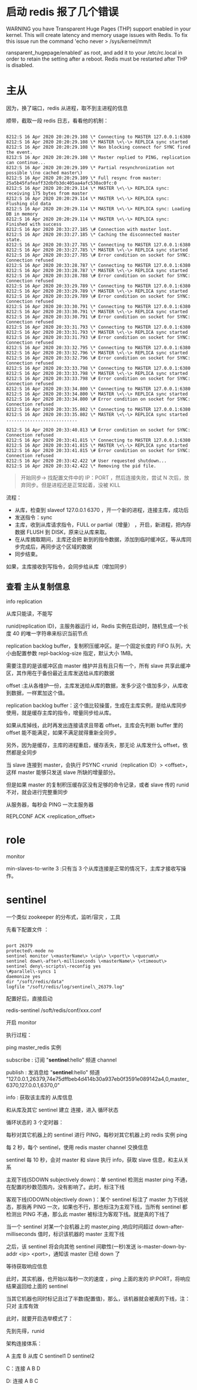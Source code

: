 
# 启动 redis 报了几个错误

WARNING you have Transparent Huge Pages \(THP\) support enabled in your kernel. This will create latency and memory usage issues with Redis. To fix this issue run the command 'echo never \> /sys/kernel/mm/t

ransparent_hugepage/enabled' as root, and add it to your /etc/rc.local in order to retain the setting after a reboot. Redis must be restarted after THP is disabled.

# 主从

因为，换了端口，redis 从进程，取不到主进程的信息

顺带，截取一段 redis 日志，看看他的机制：

```

8212:S 16 Apr 2020 20:20:29.108 \* Connecting to MASTER 127.0.0.1:6380
8212:S 16 Apr 2020 20:20:29.108 \* MASTER \<\-\> REPLICA sync started
8212:S 16 Apr 2020 20:20:29.108 \* Non blocking connect for SYNC fired the event.
8212:S 16 Apr 2020 20:20:29.108 \* Master replied to PING, replication can continue...
8212:S 16 Apr 2020 20:20:29.109 \* Partial resynchronization not possible \(no cached master\)
8212:S 16 Apr 2020 20:20:29.109 \* Full resync from master: 25a5b45fafeaff32dbfb3dc405aa4afc530ac0fc:0
8212:S 16 Apr 2020 20:20:29.114 \* MASTER \<\-\> REPLICA sync: receiving 175 bytes from master
8212:S 16 Apr 2020 20:20:29.114 \* MASTER \<\-\> REPLICA sync: Flushing old data
8212:S 16 Apr 2020 20:20:29.114 \* MASTER \<\-\> REPLICA sync: Loading DB in memory
8212:S 16 Apr 2020 20:20:29.114 \* MASTER \<\-\> REPLICA sync: Finished with success
8212:S 16 Apr 2020 20:33:27.185 \# Connection with master lost.
8212:S 16 Apr 2020 20:33:27.185 \* Caching the disconnected master state.
8212:S 16 Apr 2020 20:33:27.785 \* Connecting to MASTER 127.0.0.1:6380
8212:S 16 Apr 2020 20:33:27.785 \* MASTER \<\-\> REPLICA sync started
8212:S 16 Apr 2020 20:33:27.785 \# Error condition on socket for SYNC: Connection refused
8212:S 16 Apr 2020 20:33:28.787 \* Connecting to MASTER 127.0.0.1:6380
8212:S 16 Apr 2020 20:33:28.787 \* MASTER \<\-\> REPLICA sync started
8212:S 16 Apr 2020 20:33:28.788 \# Error condition on socket for SYNC: Connection refused
8212:S 16 Apr 2020 20:33:29.789 \* Connecting to MASTER 127.0.0.1:6380
8212:S 16 Apr 2020 20:33:29.789 \* MASTER \<\-\> REPLICA sync started
8212:S 16 Apr 2020 20:33:29.789 \# Error condition on socket for SYNC: Connection refused
8212:S 16 Apr 2020 20:33:30.791 \* Connecting to MASTER 127.0.0.1:6380
8212:S 16 Apr 2020 20:33:30.791 \* MASTER \<\-\> REPLICA sync started
8212:S 16 Apr 2020 20:33:30.791 \# Error condition on socket for SYNC: Connection refused
8212:S 16 Apr 2020 20:33:31.793 \* Connecting to MASTER 127.0.0.1:6380
8212:S 16 Apr 2020 20:33:31.793 \* MASTER \<\-\> REPLICA sync started
8212:S 16 Apr 2020 20:33:31.793 \# Error condition on socket for SYNC: Connection refused
8212:S 16 Apr 2020 20:33:32.795 \* Connecting to MASTER 127.0.0.1:6380
8212:S 16 Apr 2020 20:33:32.796 \* MASTER \<\-\> REPLICA sync started
8212:S 16 Apr 2020 20:33:32.796 \# Error condition on socket for SYNC: Connection refused
8212:S 16 Apr 2020 20:33:33.798 \* Connecting to MASTER 127.0.0.1:6380
8212:S 16 Apr 2020 20:33:33.798 \* MASTER \<\-\> REPLICA sync started
8212:S 16 Apr 2020 20:33:33.798 \# Error condition on socket for SYNC: Connection refused
8212:S 16 Apr 2020 20:33:34.800 \* Connecting to MASTER 127.0.0.1:6380
8212:S 16 Apr 2020 20:33:34.800 \* MASTER \<\-\> REPLICA sync started
8212:S 16 Apr 2020 20:33:34.800 \# Error condition on socket for SYNC: Connection refused
8212:S 16 Apr 2020 20:33:35.802 \* Connecting to MASTER 127.0.0.1:6380
8212:S 16 Apr 2020 20:33:35.802 \* MASTER \<\-\> REPLICA sync started
...........................

8212:S 16 Apr 2020 20:33:40.813 \# Error condition on socket for SYNC: Connection refused
8212:S 16 Apr 2020 20:33:41.815 \* Connecting to MASTER 127.0.0.1:6380
8212:S 16 Apr 2020 20:33:41.815 \* MASTER \<\-\> REPLICA sync started
8212:S 16 Apr 2020 20:33:41.815 \# Error condition on socket for SYNC: Connection refused
8212:S 16 Apr 2020 20:33:42.422 \# User requested shutdown...
8212:S 16 Apr 2020 20:33:42.422 \* Removing the pid file.
```

> 开始同步-> 找配置文件中的 IP：PORT ，然后连接失败，尝试 N 次后，放弃同步。但是进程还是正常起着，没被 KILL

流程：

- 从库，检查到 slaveof 127.0.0.1 6370 ，开一个新的进程，连接主库，成功后
- 发送指令：sync
- 主库，收到从库请求指令，FULL or partial（增量） ，开启，新进程，把内存数据 FLUSH 到 DISK，原来让从库来取。
- 在从库摘取期间，主库还会把 新到的指令数据，添加到临时缓冲区，等从库同步完成后，再同步这个区域的数据
- 同步结束。

如果，主库接收到写指令，会同步给从库（增加同步）

## 查看 主从复制信息

info replication

从库只能读，不能写

runid(replication ID)，主服务器运行 id，Redis 实例在启动时，随机生成一个长度 40 的唯一字符串来标识当前节点

replication backlog buffer，复制积压缓冲区。是一个固定长度的 FIFO 队列，大小由配置参数 repl\-backlog\-size 指定，默认大小 1MB。

需要注意的是该缓冲区由 master 维护并且有且只有一个，所有 slave 共享此缓冲区，其作用在于备份最近主库发送给从库的数据

offset :主从各维护一份，主库发送给从库的数据，发多少这个值加多少，从库收到数据，一样累加这个值。

replication backlog buffer：这个值比较操蛋，生成在主库实例，是给从库同步使用，就是缓存主库的指令，增量同步给从库。

如果从库掉线，此时再发出连接请求且带着 offset，主库会先判断 buffer 里的 offset 能不能满足，如果不满足就得重新全同步。

另外，因为是缓存，主库的进程重启，缓存丢失，那无论 从库发什么 offset，依然都是全同步

当 slave 连接到 master，会执行 PSYNC \<runid（replication ID）\> \<offset\>，这样 master 能够只发送 slave 所缺的增量部分。

但是如果 master 的复制积压缓存区没有足够的命令记录，或者 slave 传的 runid 不对，就会进行完整重同步

从服务器，每秒会 PING 一次主服务器

REPLCONF ACK \<replication_offset\>

# role

monitor

min-slaves-to-write 3 :只有当 3 个从库连接是正常的情况下，主库才接收写操作。

# sentinel

一个类似 zookeeper 的分布式，监听/容灾 ，工具

先看下配置文件 ：

```

port 26379
protected\-mode no
sentinel monitor \<masterName\> \<ip\> \<port\> \<quorum\>
sentinel down\-after\-milliseconds \<masterName\> \<timeout\>
sentinel deny\-scripts\-reconfig yes
\#parallel\-syncs 1
daemonize yes
dir "/soft/redis/data"
logfile "/soft/redis/log/sentinel\_26379.log"
```

配置好后，直接启动

redis\-sentinel /soft/redis/conf/xxx.conf

开启 monitor

执行过程：

ping master_redis 实例

subscribe : 订阅 "**sentinel**:hello" 频道 channel

publish : 发消息给 "**sentinel**:hello" 频道 "127.0.0.1,26379,74e75dffbeb4d414b30a937eb0f3591e089142a4,0,master_6370,127.0.0.1,6370,0"

info : 获取该主库的 从库信息

和从库及其它 sentinel 建立 连接，进入 循环状态

循环状态的 3 个定时器：

每秒对其它机器上的 sentinel 进行 PING，每秒对其它机器上的 redis 实例 ping

每 2 秒，每个 sentinel，使用 redis master channel 交换信息

sentinel 每 10 秒，会对 master 和 slave 执行 info，获取 slave 信息，和主从关系

主观下线\(SDOWN subjectively down\)：单 sentinel 检测出 master ping 不通，在配置的秒数范围内，没有影响了。此时，标注下线

客观下线\(ODOWN:objectively down \)：某个 sentinel 标注了 master 为下线状态，那我再 PING 一次，如果也不行，那也标注为主观下线，当所有 sentinel 都检测出 PING 不通，那么此 master 被标注为客观下线。就是真的下线了

当一个 sentinel 对某一个台机器上的 master,ping ,响应时间超过 down\-after\-milliseconds 值时，标识该机器的 master 主观下线

之后，该 sentinel 将会向其他 sentinel 间歇性\(一秒\)发送 is\-master\-down\-by\-addr \<ip\> \<port\>，通知该 master 已经 down 了

等待获取响应信息

此时，其实机器，也开始以每秒一次的速度 ，ping 上面的发的 IP:PORT，将响应结果返回给上面的 sentinel

当其它机器也同时标记且过了半数\(配置值\)，那么，该机器就会被真的下线，注：只对 主库有效

此时，就要开启选举模式了：

先到先得，runid

架构连接体系：

A 主库 B 从库 C sentinel1 D sentinel2

C：连接 A B D

D: 连接 A B C


